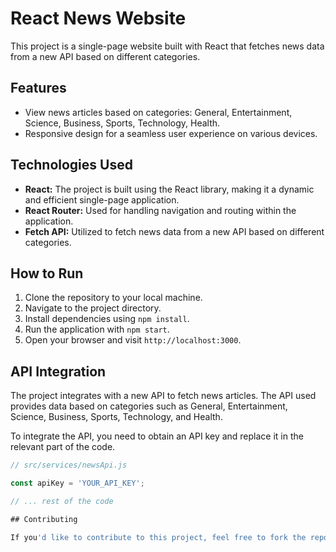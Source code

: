 # React News Website

This project is a single-page website built with React that fetches news data from a new API based on different categories.

## Features

- View news articles based on categories: General, Entertainment, Science, Business, Sports, Technology, Health.
- Responsive design for a seamless user experience on various devices.

## Technologies Used

- **React:** The project is built using the React library, making it a dynamic and efficient single-page application.
- **React Router:** Used for handling navigation and routing within the application.
- **Fetch API:** Utilized to fetch news data from a new API based on different categories.

## How to Run

1. Clone the repository to your local machine.
2. Navigate to the project directory.
3. Install dependencies using `npm install`.
4. Run the application with `npm start`.
5. Open your browser and visit `http://localhost:3000`.

## API Integration

The project integrates with a new API to fetch news articles. The API used provides data based on categories such as General, Entertainment, Science, Business, Sports, Technology, and Health.

To integrate the API, you need to obtain an API key and replace it in the relevant part of the code.

```javascript
// src/services/newsApi.js

const apiKey = 'YOUR_API_KEY';

// ... rest of the code

## Contributing

If you'd like to contribute to this project, feel free to fork the repository and submit a pull request.
